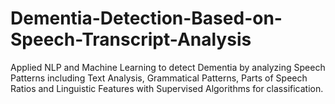 # Dementia-Detection-Based-on-Speech-Transcript-Analysis
 Applied NLP and Machine Learning to detect Dementia by analyzing Speech Patterns including Text Analysis, Grammatical Patterns, Parts of Speech Ratios and Linguistic Features with Supervised Algorithms for classification.
